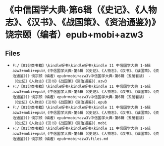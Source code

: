 # 《中信国学大典·第6辑（《史记》、《人物志》、《汉书》、《战国策》、《资治通鉴》)》饶宗颐（编者）epub+mobi+azw3

## Files

- `F:/【01分类书籍】\kindle好书\kindle好书\kindle 11 中信国学大典 1-6辑 azw3+mobi+epub\《中信国学大典·第6辑（《史记》、《人物志》、《汉书》、《战国策》、《资治通鉴》)》饶宗颐（编者）epub+mobi+azw3\中信国学大典·第6辑（五册套装） - （《史记》《人物志》《汉书》《战国策》《资治通鉴》).azw3`
- `F:/【01分类书籍】\kindle好书\kindle好书\kindle 11 中信国学大典 1-6辑 azw3+mobi+epub\《中信国学大典·第6辑（《史记》、《人物志》、《汉书》、《战国策》、《资治通鉴》)》饶宗颐（编者）epub+mobi+azw3\中信国学大典·第6辑（五册套装） - （《史记》《人物志》《汉书》《战国策》《资治通鉴》).epub`
- `F:/【01分类书籍】\kindle好书\kindle好书\kindle 11 中信国学大典 1-6辑 azw3+mobi+epub\《中信国学大典·第6辑（《史记》、《人物志》、《汉书》、《战国策》、《资治通鉴》)》饶宗颐（编者）epub+mobi+azw3\中信国学大典·第6辑（五册套装） - （《史记》《人物志》《汉书》《战国策》《资治通鉴》).mobi`
- `F:/【01分类书籍】\kindle好书\kindle好书\kindle 11 中信国学大典 1-6辑 azw3+mobi+epub\《中信国学大典·第6辑（《史记》、《人物志》、《汉书》、《战国策》、《资治通鉴》)》饶宗颐（编者）epub+mobi+azw3\files.md`
